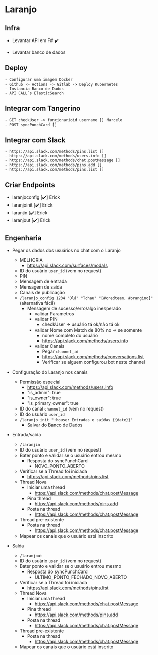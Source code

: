 # Laranjo


## Infra

- Levantar API em F# :heavy_check_mark:

- Levantar banco de dados

## Deploy
    - Configurar uma imagem Docker
    - Github -> Actions -> Gitlab -> Deploy Kubernetes
    - Instancia Banco de Dados
    - API CALL`s ElasticSearch

## Integrar com Tangerino
    - GET checkUser -> funcionarioid username [] Marcelo
    - POST syncPunchCard []

## Integrar com Slack
    - https://api.slack.com/methods/pins.list []
    - https://api.slack.com/methods/users.info []
    - https://api.slack.com/methods/chat.postMessage []
    - https://api.slack.com/methods/pins.add []
    - https://api.slack.com/methods/pins.list []

## Criar Endpoints
- laranjoconfig [:heavy_check_mark:] Erick
- laranjoinit [:heavy_check_mark:] Erick
- laranjin [:heavy_check_mark:] Erick
- laranjout [:heavy_check_mark:] Erick

## Engenharia

- Pegar os dados dos usuários no chat com o Laranjo
    - MELHORIA
        - https://api.slack.com/surfaces/modals
    - ID do usuário `user_id` (vem no request)
    - PIN
    - Mensagem de entrada
    - Mensagem de saída
    - Canais de publicação
    - `/laranjo_config 1234 "Olá" "Tchau" "[#credteam, #orangino]"` (alternativa fácil)
        - Mensagem de sucesso/erro/algo inesperado
            - validar Parametros
            - validar PIN
                - checkUser -> usuário tá ok/não tá ok
            - validar Nome com Match de 80% no => se somente
                - nome completo do usuário
                - https://api.slack.com/methods/users.info
            - validar Canais
                - Pegar `channel_id`
                - https://api.slack.com/methods/conversations.list
                - Verificar se alguem configurou bot neste channel

- Configuração do Laranjo nos canais
    - Permissão especial
        - https://api.slack.com/methods/users.info
        - "is_admin": true
        - "is_owner": true
        - "is_primary_owner": true
    - ID do canal `channel_id` (vem no request)
    - ID do usuário `user_id`
    - `/laranjo_init ":house: Entradas e saídas {{date}}"`
        - Salvar do Banco de Dados

- Entrada/saída
    - `/laranjin`
    - ID do usuário `user_id` (vem no request)
    - Bater ponto e validar se o usuário entrou mesmo
        - Resposta do syncPunchCard
            - NOVO_PONTO_ABERTO
    - Verificar se a Thread foi iniciada
        - https://api.slack.com/methods/pins.list
    - Thread Nova
        - Iniciar uma thread
            - https://api.slack.com/methods/chat.postMessage
        - Pina thread
            - https://api.slack.com/methods/pins.add
        - Posta na thread
            - https://api.slack.com/methods/chat.postMessage
    - Thread pre-existente
        - Posta na thread
            - https://api.slack.com/methods/chat.postMessage
    - Mapear os canais que o usuário está inscrito

- Saída
    - `/laranjout`
    - ID do usuário `user_id` (vem no request)
    - Bater ponto e validar se o usuário entrou mesmo
        - Resposta do syncPunchCard
            - ULTIMO_PONTO_FECHADO_NOVO_ABERTO
    - Verificar se a Thread foi iniciada
        - https://api.slack.com/methods/pins.list
    - Thread Nova
        - Iniciar uma thread
            - https://api.slack.com/methods/chat.postMessage
        - Pina thread
            - https://api.slack.com/methods/pins.add
        - Posta na thread
            - https://api.slack.com/methods/chat.postMessage
    - Thread pre-existente
        - Posta na thread
            - https://api.slack.com/methods/chat.postMessage
    - Mapear os canais que o usuário está inscrito